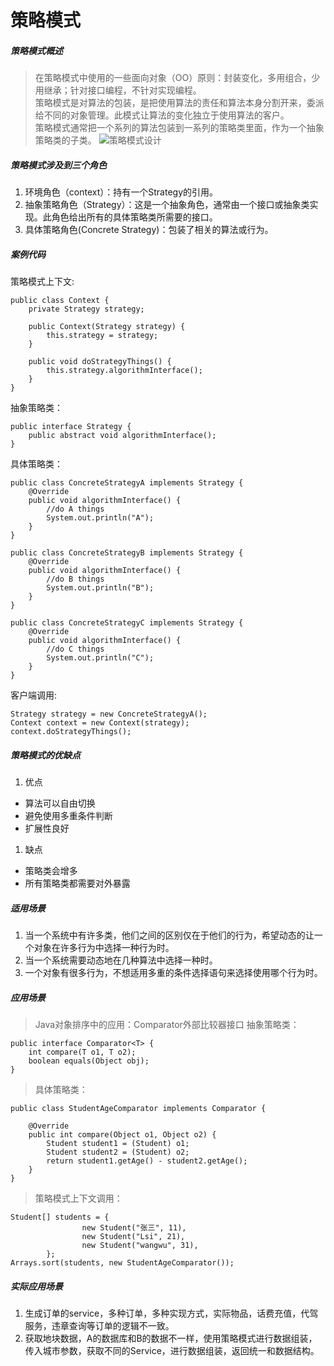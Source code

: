 策略模式
========

##### 策略模式概述
> 在策略模式中使用的一些面向对象（OO）原则：封装变化，多用组合，少用继承；针对接口编程，不针对实现编程。  
> 策略模式是对算法的包装，是把使用算法的责任和算法本身分割开来，委派给不同的对象管理。此模式让算法的变化独立于使用算法的客户。  
> 策略模式通常把一个系列的算法包装到一系列的策略类里面，作为一个抽象策略类的子类。
![策略模式设计](https://upload-images.jianshu.io/upload_images/8907519-b73ed7b8c31ba866.png?imageMogr2/auto-orient/strip%7CimageView2/2/w/1240)

##### 策略模式涉及到三个角色
1. 环境角色（context）：持有一个Strategy的引用。
1. 抽象策略角色（Strategy）：这是一个抽象角色，通常由一个接口或抽象类实现。此角色给出所有的具体策略类所需要的接口。
1. 具体策略角色(Concrete Strategy)：包装了相关的算法或行为。
##### 案例代码
策略模式上下文:
```
public class Context {
    private Strategy strategy;

    public Context(Strategy strategy) {
        this.strategy = strategy;
    }

    public void doStrategyThings() {
        this.strategy.algorithmInterface();
    }
}
```
抽象策略类：
```
public interface Strategy {
    public abstract void algorithmInterface();
}
```
具体策略类：
```
public class ConcreteStrategyA implements Strategy {
    @Override
    public void algorithmInterface() {
        //do A things
        System.out.println("A");
    }
}

public class ConcreteStrategyB implements Strategy {
    @Override
    public void algorithmInterface() {
        //do B things
        System.out.println("B");
    }
}

public class ConcreteStrategyC implements Strategy {
    @Override
    public void algorithmInterface() {
        //do C things
        System.out.println("C");
    }
}
```
客户端调用:
```
Strategy strategy = new ConcreteStrategyA();
Context context = new Context(strategy);
context.doStrategyThings();
```
##### 策略模式的优缺点
1. 优点
+ 算法可以自由切换
+ 避免使用多重条件判断
+ 扩展性良好
1. 缺点
+ 策略类会增多
+ 所有策略类都需要对外暴露

##### 适用场景
1. 当一个系统中有许多类，他们之间的区别仅在于他们的行为，希望动态的让一个对象在许多行为中选择一种行为时。
2. 当一个系统需要动态地在几种算法中选择一种时。
3. 一个对象有很多行为，不想适用多重的条件选择语句来选择使用哪个行为时。
##### 应用场景
> Java对象排序中的应用：Comparator外部比较器接口
> 抽象策略类：
```
public interface Comparator<T> {
    int compare(T o1, T o2);
    boolean equals(Object obj);
}
```
> 具体策略类：
```
public class StudentAgeComparator implements Comparator {

    @Override
    public int compare(Object o1, Object o2) {
        Student student1 = (Student) o1;
        Student student2 = (Student) o2;
        return student1.getAge() - student2.getAge();
    }
}
```
> 策略模式上下文调用：
```
Student[] students = {
                new Student("张三", 11),
                new Student("Lsi", 21),
                new Student("wangwu", 31),
        };
Arrays.sort(students, new StudentAgeComparator());
```

##### 实际应用场景
1. 生成订单的service，多种订单，多种实现方式，实际物品，话费充值，代驾服务，违章查询等订单的逻辑不一致。
2. 获取地块数据，A的数据库和B的数据不一样，使用策略模式进行数据组装，传入城市参数，获取不同的Service，进行数据组装，返回统一和数据结构。

